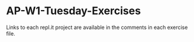 # AP-W1-Tuesday-Exercises

Links to each repl.it project are available in the comments in each exercise file.